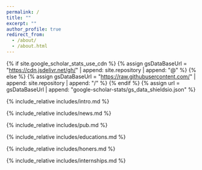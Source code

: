 ```yaml
---
permalink: /
title: ""
excerpt: ""
author_profile: true
redirect_from: 
  - /about/
  - /about.html
---
```


{% if site.google_scholar_stats_use_cdn %}
{% assign gsDataBaseUrl = "https://cdn.jsdelivr.net/gh/" | append: site.repository | append: "@" %}
{% else %}
{% assign gsDataBaseUrl = "https://raw.githubusercontent.com/" | append: site.repository | append: "/" %}
{% endif %}
{% assign url = gsDataBaseUrl | append: "google-scholar-stats/gs_data_shieldsio.json" %}

<span class='anchor' id='about-me'></span>
{% include_relative includes/intro.md %}

<span class='anchor' id='news'></span>
{% include_relative includes/news.md %}

<span class='anchor' id='publications'></span>
{% include_relative includes/pub.md %}

<span class='anchor' id='educations'></span>
{% include_relative includes/educations.md %}

<span class='anchor' id='honors-and-awards'></span>
{% include_relative includes/honers.md %}

<span class='anchor' id='internships'></span>
{% include_relative includes/internships.md %}
